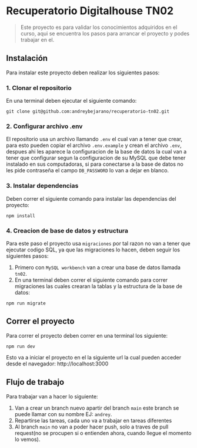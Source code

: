 # Recuperatorio Digitalhouse TN02
> Este proyecto es para validar los conocimientos adquiridos en el curso, aqui se encuentra los pasos para arrancar el proyecto y podes trabajar en el.

## Instalación
Para instalar este proyecto deben realizar los siguientes pasos:

### 1. Clonar el repositorio
En una terminal deben ejecutar el siguiente comando:
``` shell
git clone git@github.com:andreybejarano/recuperatorio-tn02.git
```

### 2. Configurar archivo .env
El repositorio usa un archivo llamando `.env` el cual van a tener que crear, para esto pueden copiar el archivo `.env.example` y crean el archivo `.env`, despues ahi les aparece la configuracion de la base de datos la cual van a tener que configurar segun la configuracion de su MySQL que debe tener instalado en sus computadoras, si para conectarse a la base de datos no les pide contraseña el campo `DB_PASSWORD` lo van a dejar en blanco.

### 3. Instalar dependencias
Deben correr el siguiente comando para instalar las dependencias del proyecto:
``` shell
npm install
```

### 4. Creacion de base de datos y estructura
Para este paso el proyecto usa `migraciones` por tal razon no van a tener que ejecutar codigo SQL, ya que las migraciones lo hacen, deben seguir los siguientes pasos:

1. Primero con `MySQL workbench` van a crear una base de datos llamada `tn02`.
2. En una terminal deben correr el siguiente comando para correr migraciones las cuales crearan la tablas y la estructura de la base de datos:
``` shell 
npm run migrate
```

## Correr el proyecto
Para correr el proyecto deben correr en una terminal los siguiente:
``` shell
npm run dev
```
Esto va a iniciar el proyecto en el la siguiente url la cual pueden acceder desde el navegador: http://localhost:3000

## Flujo de trabajo
Para trabajar van a hacer lo siguiente: 
1. Van a crear un branch nuevo apartir del branch `main` este branch se puede llamar con su nombre EJ: `andrey`.
2. Repartirse las tareas, cada uno va a trabajar en tareas diferentes
3. Al branch `main` no van a poder hacer push, solo a traves de pull request(no se procupen si o entienden ahora, cuando llegue el momento lo vemos).
